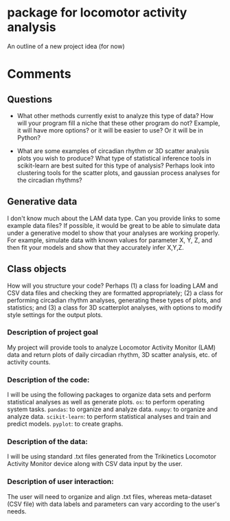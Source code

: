 # package for locomotor activity analysis
An outline of a new project idea (for now)


# Comments
## Questions
- What other methods currently exist to analyze this type of data? How will your program fill a niche that these other program do not? Example, it will have more options? or it will be easier to use? Or it will be in Python?

- What are some examples of circadian rhythm or 3D scatter analysis plots you wish to produce? What type of statistical inference tools in scikit-learn are best suited for this type of analysis? Perhaps look into clustering tools for the scatter plots, and gaussian process analyses for the circadian rhythms?


## Generative data
I don't know much about the LAM data type. Can you provide links to some example data files? If possible, it would be great to be able to simulate data under a generative model to show that your analyses are working properly. For example, simulate data with known values for parameter X, Y, Z, and then fit your models and show that they accurately infer X,Y,Z.


## Class objects
How will you structure your code? Perhaps (1) a class for loading LAM and CSV data files and checking they are formatted appropriately; (2) a class for performing circadian rhythm analyses, generating these types of plots, and statistics; and (3) a class for 3D scatterplot analyses, with options to modify style settings for the output plots.



### Description of project goal
My project will provide tools to analyze Locomotor Activity Monitor (LAM) data and return plots of daily circadian rhythm, 3D scatter analysis, etc. of activity counts.


### Description of the code:
I will be using the following packages to organize data sets and perform statistical analyses as well as generate plots.
`os`: to perform operating system tasks.
`pandas`: to organize and analyze data.
`numpy`: to organize and analyze data.
`scikit-learn`: to perform statistical analyses and train and predict models.
`pyplot`: to create graphs.


### Description of the data:
I will be using standard .txt files generated from the Trikinetics Locomotor Activity Monitor device along with CSV data input by the user.


### Description of user interaction:
The user will need to organize and align .txt files, whereas meta-dataset (CSV file) with data labels and parameters can vary according to the user's needs.


